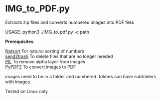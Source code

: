 # IMG_to_PDF.py

Extracts zip files and converts numbered images into PDF files

USAGE: python3 ./IMG_to_pdf.py -c path

**Prerequisites**

[Natsort](https://pypi.org/project/natsort/) For natural sorting of numbers  
[send2trash](https://pypi.org/project/Send2Trash/) To delete files that are no longer needed  
[PIL](https://pillow.readthedocs.io/en/stable/) To remove alpha layer from images  
[PyPDF2](https://pypi.org/project/PyPDF2/) To convert images to PDF

images need to be in a folder and numbered. folders can have subfolders with images

Tested on Linux only
